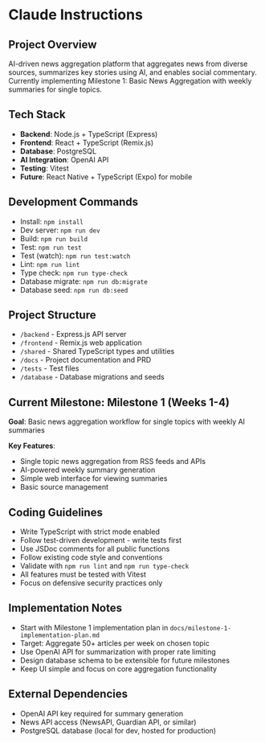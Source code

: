 # Claude Instructions

## Project Overview
AI-driven news aggregation platform that aggregates news from diverse sources, summarizes key stories using AI, and enables social commentary. Currently implementing Milestone 1: Basic News Aggregation with weekly summaries for single topics.

## Tech Stack
- **Backend**: Node.js + TypeScript (Express)
- **Frontend**: React + TypeScript (Remix.js)
- **Database**: PostgreSQL
- **AI Integration**: OpenAI API
- **Testing**: Vitest
- **Future**: React Native + TypeScript (Expo) for mobile

## Development Commands
- Install: `npm install`
- Dev server: `npm run dev`
- Build: `npm run build`
- Test: `npm run test`
- Test (watch): `npm run test:watch`
- Lint: `npm run lint`
- Type check: `npm run type-check`
- Database migrate: `npm run db:migrate`
- Database seed: `npm run db:seed`

## Project Structure
- `/backend` - Express.js API server
- `/frontend` - Remix.js web application
- `/shared` - Shared TypeScript types and utilities
- `/docs` - Project documentation and PRD
- `/tests` - Test files
- `/database` - Database migrations and seeds

## Current Milestone: Milestone 1 (Weeks 1-4)
**Goal**: Basic news aggregation workflow for single topics with weekly AI summaries

**Key Features**:
- Single topic news aggregation from RSS feeds and APIs
- AI-powered weekly summary generation
- Simple web interface for viewing summaries
- Basic source management

## Coding Guidelines
- Write TypeScript with strict mode enabled
- Follow test-driven development - write tests first
- Use JSDoc comments for all public functions
- Follow existing code style and conventions
- Validate with `npm run lint` and `npm run type-check`
- All features must be tested with Vitest
- Focus on defensive security practices only

## Implementation Notes
- Start with Milestone 1 implementation plan in `docs/milestone-1-implementation-plan.md`
- Target: Aggregate 50+ articles per week on chosen topic
- Use OpenAI API for summarization with proper rate limiting
- Design database schema to be extensible for future milestones
- Keep UI simple and focus on core aggregation functionality

## External Dependencies
- OpenAI API key required for summary generation
- News API access (NewsAPI, Guardian API, or similar)
- PostgreSQL database (local for dev, hosted for production)